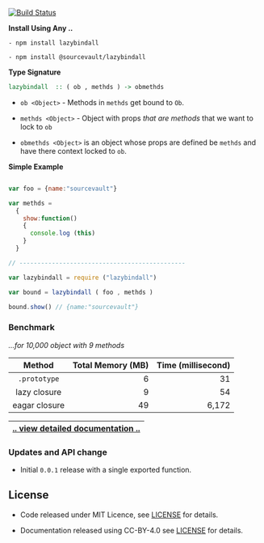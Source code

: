 [![Build Status](https://travis-ci.org/sourcevault/lazybindall.svg?branch=master)](https://travis-ci.org/sourcevault/lazybindall)

**Install Using Any ..**
```
- npm install lazybindall

- npm install @sourcevault/lazybindall
```

**Type Signature**

```haskell
lazybindall  :: ( ob , methds ) -> obmethds
``` 

-  `ob <Object>`  -  Methods in `methds` get bound to `Ob`.

-  `methds <Object>` - Object with props *that are methods* that we want to lock to `ob`

- `obmethds <Object>` is an object whose props are defined be `methds` and have there context locked to `ob`.

**Simple Example**

```javascript

var foo = {name:"sourcevault"}

var methds = 
  {
    show:function()
    {
      console.log (this)
    }
  }

// ----------------------------------------------

var lazybindall = require ("lazybindall")

var bound = lazybindall ( foo , methds )

bound.show() // {name:"sourcevault"}

```


### Benchmark 

*...for 10,000 object with 9 methods*

|   Method         | Total Memory (MB) | Time (millisecond)  |
|:----------------:|------------------:|--------------------:|
|     `.prototype` |                  6|                   31|
| lazy  closure    |                  9|                   54|
| eagar closure    |                 49|                6,172|

|[.. view detailed documentation ..](https://github.com/sourcevault/lazybindall/tree/master) 
| --- |

### Updates and API change

- Initial `0.0.1` release with a single exported function.

## License
 
- Code released under MIT Licence, see [LICENSE](https://github.com/sourcevault/lazybindall/blob/master/LICENCE) for details.

- Documentation released using CC-BY-4.0 see [LICENSE](https://github.com/sourcevault/lazybindall/blob/master/images/LICENCE) for details.



